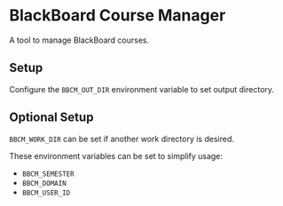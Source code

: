 # BlackBoard Course Manager

A tool to manage BlackBoard courses.

## Setup

Configure the `BBCM_OUT_DIR` environment variable to set output directory.

## Optional Setup

`BBCM_WORK_DIR` can be set if another work directory is desired.

These environment variables can be set to simplify usage:

* `BBCM_SEMESTER`
* `BBCM_DOMAIN`
* `BBCM_USER_ID`